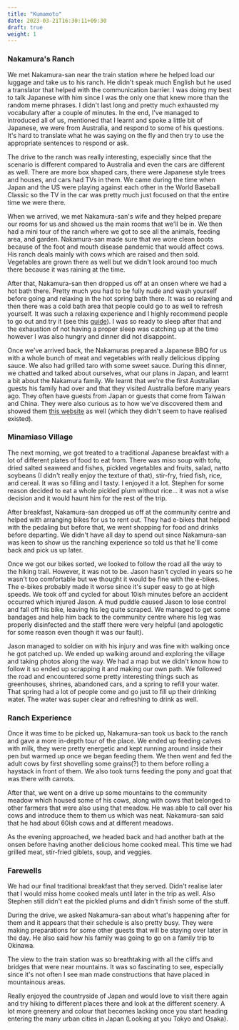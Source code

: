 ```yaml
---
title: "Kumamoto"
date: 2023-03-21T16:30:11+09:30
draft: true
weight: 1
---
```

### Nakamura's Ranch
We met Nakamura-san near the train station where he helped load our luggage and take us to his ranch. He didn't speak much English but he used a translator that helped with the communication barrier. I was doing my best to talk Japanese with him since I was the only one that knew more than the random meme phrases. I didn't last long and pretty much exhausted my vocabulary after a couple of minutes. In the end, I've managed to introduced all of us, mentioned that I learnt and spoke a little bit of Japanese, we were from Australia, and respond to some of his questions. It's hard to translate what he was saying on the fly and then try to use the appropriate sentences to respond or ask. 

The drive to the ranch was really interesting, especially since that the scenario is different compared to Australia and even the cars are different as well. There are more box shaped cars, there were Japanese style trees and houses, and cars had TVs in them. We came during the time when Japan and the US were playing against each other in the World Baseball Classic so the TV in the car was pretty much just focused on that the entire time we were there.

When we arrived, we met Nakamura-san's wife and they helped prepare our rooms for us and showed us the main rooms that we'll be in. We then had a mini tour of the ranch where we got to see all the animals, feeding area, and garden. Nakamura-san made sure that we wore clean boots because of the foot and mouth disease pandemic that would affect cows. His ranch deals mainly with cows which are raised and then sold. Vegetables are grown there as well but we didn't look around too much there because it was raining at the time.

After that, Nakamura-san then dropped us off at an onsen where we had a hot bath there. Pretty much you had to be fully nude and wash yourself before going and relaxing in the hot spring bath there. It was so relaxing and then there was a cold bath area that people could go to as well to refresh yourself. It was such a relaxing experience and I highly recommend people to go out and try it (see this [guide](https://youtu.be/FdYiNdI2kPE?t=332)). I was so ready to sleep after that and the exhaustion of not having a proper sleep was catching up at the time however I was also hungry and dinner did not disappoint.

Once we've arrived back, the Nakamuras prepared a Japanese BBQ for us with a whole bunch of meat and vegetables with really delicious dipping sauce. We also had grilled taro with some sweet sauce. During this dinner, we chatted and talked about ourselves, what our plans in Japan, and learnt a bit about the Nakamura family. We learnt that we're the first Australian guests his family had over and that they visited Australia before many years ago. They often have guests from Japan or guests that come from Taiwan and China. They were also curious as to how we've discovered them and showed them [this website](https://en.stayjapan.com/area/kumamoto/aso/pr/1231) as well (which they didn't seem to have realised existed).

### Minamiaso Village
The next morning, we got treated to a traditional Japanese breakfast with a lot of different plates of food to eat from. There was miso soup with tofu, dried salted seaweed and fishes, pickled vegetables and fruits, salad, natto soybeans (I didn't really enjoy the texture of that), stir-fry, fried fish, rice, and cereal. It was so filling and I tasty. I enjoyed it a lot. Stephen for some reason decided to eat a whole pickled plum without rice... it was not a wise decision and it would haunt him for the rest of the trip.

After breakfast, Nakamura-san dropped us off at the community centre and helped with arranging bikes for us to rent out. They had e-bikes that helped with the pedaling but before that, we went shopping for food and drinks before departing. We didn't have all day to spend out since Nakamura-san was keen to show us the ranching experience so told us that he'll come back and pick us up later.

Once we got our bikes sorted, we looked to follow the road all the way to the hiking trail. However, it was not to be. Jason hasn't cycled in years so he wasn't too comfortable but we thought it would be fine with the e-bikes. The e-bikes probably made it worse since it's super easy to go at high speeds. We took off and cycled for about 10ish minutes before an accident occurred which injured Jason. A mud puddle caused Jason to lose control and fall off his bike, leaving his leg quite scraped. We managed to get some bandages and help him back to the community centre where his leg was properly disinfected and the staff there were very helpful (and apologetic for some reason even though it was our fault).

Jason managed to soldier on with his injury and was fine with walking once he got patched up. We ended up walking around and exploring the village and taking photos along the way. We had a map but we didn't know how to follow it so ended up scrapping it and making our own path. We followed the road and encountered some pretty interesting things such as greenhouses, shrines, abandoned cars, and a spring to refill your water. That spring had a lot of people come and go just to fill up their drinking water. The water was super clear and refreshing to drink as well.

### Ranch Experience
Once it was time to be picked up, Nakamura-san took us back to the ranch and gave a more in-depth tour of the place. We ended up feeding calves with milk, they were pretty energetic and kept running around inside their pen but warmed up once we began feeding them. We then went and fed the adult cows by first shovelling some grains(?) to them before rolling a haystack in front of them. We also took turns feeding the pony and goat that was there with carrots.

After that, we went on a drive up some mountains to the community meadow which housed some of his cows, along with cows that belonged to other farmers that were also using that meadow. He was able to call over his cows and introduce them to them us which was neat. Nakamura-san said that he had about 60ish cows and at different meadows.

As the evening approached, we headed back and had another bath at the onsen before having another delicious home cooked meal. This time we had grilled meat, stir-fried giblets, soup, and veggies.

### Farewells
We had our final traditional breakfast that they served. Didn't realise later that I would miss home cooked meals until later in the trip as well. Also Stephen still didn't eat the pickled plums and didn't finish some of the stuff.

During the drive, we asked Nakamura-san about what's happening after for them and it appears that their schedule is also pretty busy. They were making preparations for some other guests that will be staying over later in the day. He also said how his family was going to go on a family trip to Okinawa.

The view to the train station was so breathtaking with all the cliffs and bridges that were near mountains. It was so fascinating to see, especially since it's not often I see man made constructions that have placed in mountainous areas.

Really enjoyed the countryside of Japan and would love to visit there again and try hiking to different places there and look at the different scenery. A lot more greenery and colour that becomes lacking once you start heading entering the many urban cities in Japan (Looking at you Tokyo and Osaka).